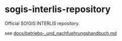 # sogis-interlis-repository
Official SO!GIS INTERLIS repository.

see [docs/betriebs-_und_nachfuehrungshandbuch.md](docs/betriebs-_und_nachfuehrungshandbuch.md)



